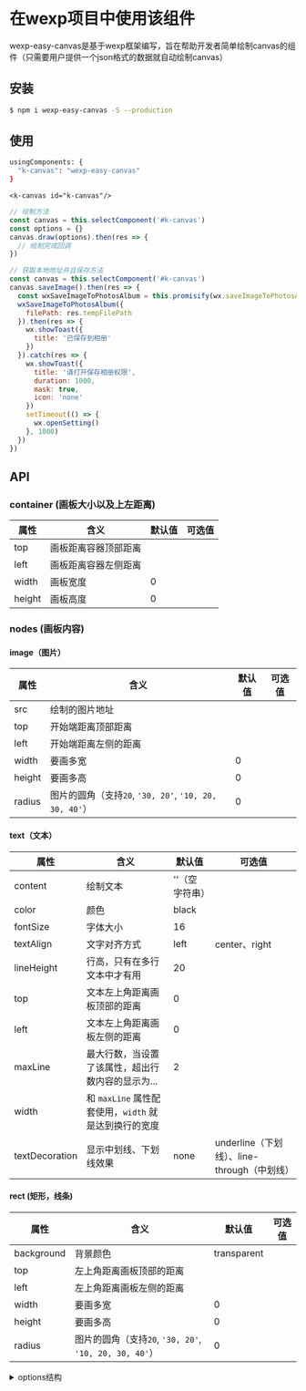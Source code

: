 # 在wexp项目中使用该组件
wexp-easy-canvas是基于wexp框架编写，旨在帮助开发者简单绘制canvas的组件（只需要用户提供一个json格式的数据就自动绘制canvas）

## 安装

```bash
$ npm i wexp-easy-canvas -S --production
```

## 使用

```bash
usingComponents: {
  "k-canvas": "wexp-easy-canvas"
}
```

```wxml
<k-canvas id="k-canvas"/>
```

```javascript
// 绘制方法
const canvas = this.selectComponent('#k-canvas')
const options = {}
canvas.draw(options).then(res => {
  // 绘制完成回调
})
```

```javascript
// 获取本地地址并且保存方法
const canvas = this.selectComponent('#k-canvas')
canvas.saveImage().then(res => {
  const wxSaveImageToPhotosAlbum = this.promisify(wx.saveImageToPhotosAlbum)
  wxSaveImageToPhotosAlbum({
    filePath: res.tempFilePath
  }).then(res => {
    wx.showToast({
      title: '已保存到相册'
    })
  }).catch(res => {
    wx.showToast({
      title: '请打开保存相册权限',
      duration: 1000,
      mask: true,
      icon: 'none'
    })
    setTimeout(() => {
      wx.openSetting()
    }, 1000)
  })
})
```

## API
### container (画板大小以及上左距离)
属性 | 含义 | 默认值 | 可选值
---|--------------------|---|---
top | 画板距离容器顶部距离 | | 
left | 画板距离容器左侧距离 | | 
width | 画板宽度 | 0 | 
height | 画板高度 | 0 | 

### nodes (画板内容)
#### image（图片）
属性 | 含义 | 默认值 | 可选值
---|--------------------|---|---
src | 绘制的图片地址 | | 
top | 开始端距离顶部距离 | | 
left | 开始端距离左侧的距离 | | 
width | 要画多宽 | 0 | 
height | 要画多高 | 0 | 
radius | 图片的圆角（支持`20`, `'30, 20'`, `'10, 20, 30, 40'`）| 0 |

#### text（文本）
属性 | 含义 | 默认值 | 可选值
---|---|---|---
content | 绘制文本 | ''（空字符串） | 
color | 颜色 | black | 
fontSize | 字体大小 | 16 | 
textAlign | 文字对齐方式 | left | center、right 
lineHeight | 行高，只有在多行文本中才有用 | 20 | 
top | 文本左上角距离画板顶部的距离 | 0 | 
left | 文本左上角距离画板左侧的距离 | 0 | 
maxLine | 最大行数，当设置了该属性，超出行数内容的显示为... | 2 | 
width | 和 `maxLine` 属性配套使用，`width` 就是达到换行的宽度 |  | 
textDecoration | 显示中划线、下划线效果 | none | underline（下划线）、line-through（中划线）

#### rect (矩形，线条)
属性 | 含义 | 默认值 | 可选值
---|---|---|---
background | 背景颜色 | transparent | 
top | 左上角距离画板顶部的距离 | | 
left | 左上角距离画板左侧的距离 | | 
width | 要画多宽 | 0 | 
height | 要画多高 | 0 | 
radius | 图片的圆角（支持`20`, `'30, 20'`, `'10, 20, 30, 40'`）| 0 |


<details><summary>options结构</summary><br>

```js
{
  container: {
    width: width * 0.8,
    height: width * 1.2,
    left: width * 0.1,
    top: width * 0.1
  },
  nodes: [
    {
      type: 'rect',
      background: '#fff',
      top: 0,
      left: 0,
      width: width * 0.8,
      height: width * 1.2
    },
    {
      type: 'image',
      src: 'https://img.alicdn.com/imgextra/i2/345698811/TB2yCrmXCCI.eBjy1XbXXbUBFXa_!!345698811.jpg',
      width: width * 0.8,
      height: width * 0.8,
      left: 0,
      top: 0
    },
    {
      type: 'rect',
      background: '#98A9C2',
      radius: 5,
      top: width * 0.8 + 10,
      left: 0,
      width: width * 0.8,
      height: 40
    },
    {
      type: 'text',
      content: '欧式抱枕奢华靠垫新古典靠包沙发靠包含芯办公室抱枕轻奢特价包邮',
      fontSize: 14,
      maxLine: 2,
      lineHeight: 20,
      color: '#fff',
      textAlign: 'left',
      width: width * 0.8 - 20,
      top: width * 0.8 + 10,
      left: 10
    },
    {
      type: 'text',
      content: '¥',
      fontSize: 12,
      maxLine: 1,
      color: '#ff5000',
      textAlign: 'left',
      width: 10,
      top: width * 0.8 + 86,
      left: 0
    },
    {
      type: 'text',
      content: '1320',
      fontSize: 20,
      maxLine: 1,
      color: '#ff5000',
      textAlign: 'left',
      width: 60,
      top: width * 0.8 + 80,
      left: 10
    },
    {
      type: 'text',
      content: '¥',
      fontSize: 12,
      maxLine: 1,
      color: '#999',
      textDecoration: 'line-through',
      textAlign: 'left',
      width: 10,
      top: width * 0.8 + 112,
      left: 0
    },
    {
      type: 'text',
      content: '9678',
      fontSize: 14,
      maxLine: 1,
      color: '#999',
      textDecoration: 'line-through',
      textAlign: 'left',
      width: 40,
      top: width * 0.8 + 110,
      left: 10
    },
    {
      type: 'image',
      src: 'https://img.alicdn.com/imgextra/i2/345698811/TB2yCrmXCCI.eBjy1XbXXbUBFXa_!!345698811.jpg',
      width: 80,
      height: 80,
      radius: 40,
      left: width * 0.8 - 80,
      top: width * 0.8 + 60
    }
  ]
}
```
</details> 




